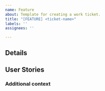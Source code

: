 ```yaml
---
name: Feature
about: Template for creating a work ticket.
title: "[FEATURE] <ticket-name>"
labels: ''
assignees: ''

---
```


<!-- Short summary of task -->

## Details
<!-- A clear and concise bullet point description of what the task is. -->

## User Stories
<!-- One or more user stories for the task. -->

### Additional context
<!-- Add any other context about the task here. -->